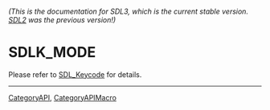 ###### (This is the documentation for SDL3, which is the current stable version. [SDL2](https://wiki.libsdl.org/SDL2/) was the previous version!)
# SDLK_MODE

Please refer to [SDL_Keycode](SDL_Keycode) for details.

----
[CategoryAPI](CategoryAPI), [CategoryAPIMacro](CategoryAPIMacro)

